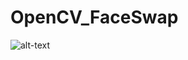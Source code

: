 # OpenCV_FaceSwap


![alt-text](https://user-images.githubusercontent.com/58718316/172165705-188a5104-1021-44ab-8fd9-120be1ce912d.png)
